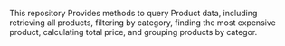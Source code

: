 This repository Provides methods to query Product data, including retrieving all products,
filtering by category, finding the most expensive product,
calculating total price, and grouping products by categor.
